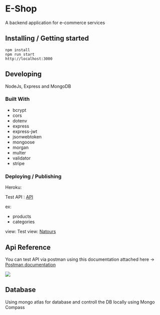 
# E-Shop

A backend application for e-commerce services 

## Installing / Getting started


```shell
npm install
npm run start 
http://localhost:3000
```

## Developing

NodeJs, Express and MongoDB

### Built With
* bcrypt
* cors
* dotenv
* express
* express-jwt
* jsonwebtoken
* mongoose
* morgan
* multer
* validator
* stripe

### Deploying / Publishing
Heroku:

Test API : [API](https://e-backen.herokuapp.com/api/v1/) 

ex: 
* products
* categories

view: 
Test view: [Natours](https://sleepy-depths-27368.herokuapp.com/)

## Api Reference

You can test API via postman using this documentation attached here -> [Postman documentation](https://documenter.getpostman.com/view/14845189/UVJhDah6)

![](./public/img/Postman.png)


## Database

Using mongo atlas for database and controll the DB locally using Mongo Compass